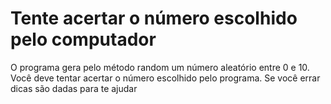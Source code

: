 # Tente acertar o número escolhido pelo computador
O programa gera pelo método random um número aleatório entre 0 e 10. 
Você deve tentar acertar o número escolhido pelo programa.
Se você errar dicas são dadas para te ajudar
